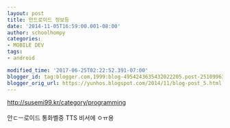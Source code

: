```yaml
---
layout: post
title: 안드로이드 정보등
date: '2014-11-05T16:59:00.001-08:00'
author: schoolhompy
categories:
- MOBILE DEV
tags:
- android

modified_time: '2017-06-25T02:22:52.391-07:00'
blogger_id: tag:blogger.com,1999:blog-4954243635432022205.post-2510996324993643122
blogger_orig_url: https://yunhos.blogspot.com/2014/11/blog-post_5.html
---
```


http://susemi99.kr/category/programming<br/><br/>안ㄷㅡ로이드 통화벨중 TTS 비서에 ㅇㅠ용
